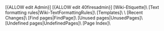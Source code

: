 [{ALLOW edit Admin}]
[{ALLOW edit 40firesadmin}]
[Wiki-Etiquette]\\
[Text formatting rules|Wiki-TextFormattingRules]\\
[Templates]\\
\\
[Recent Changes]\\
[Find pages|FindPage]\\
[Unused pages|UnusedPages]\\
[Undefined pages|UndefinedPages]\\
[Page Index]\\
